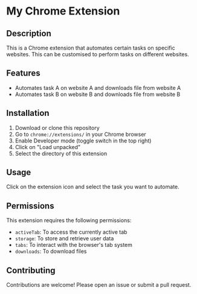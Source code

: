 # My Chrome Extension

## Description

This is a Chrome extension that automates certain tasks on specific websites.
This can be customised to perform tasks on different websites.

## Features

- Automates task A on website A and downloads file from website A
- Automates task B on website B and downloads file from website B

## Installation

1. Download or clone this repository
2. Go to `chrome://extensions/` in your Chrome browser
3. Enable Developer mode (toggle switch in the top right)
4. Click on "Load unpacked"
5. Select the directory of this extension

## Usage

Click on the extension icon and select the task you want to automate.

## Permissions

This extension requires the following permissions:

- `activeTab`: To access the currently active tab
- `storage`: To store and retrieve user data
- `tabs`: To interact with the browser's tab system
- `downloads`: To download files

## Contributing

Contributions are welcome! Please open an issue or submit a pull request.
